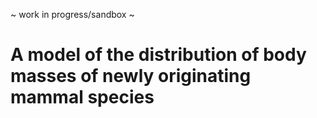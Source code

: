 ~ work in progress/sandbox ~

A model of the distribution of body masses of newly originating mammal species
==============================================================================
